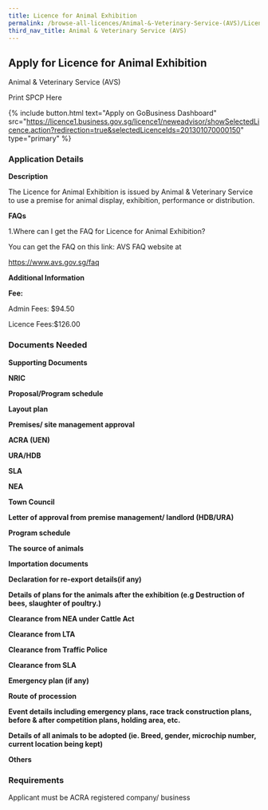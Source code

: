 ```yaml
---
title: Licence for Animal Exhibition
permalink: /browse-all-licences/Animal-&-Veterinary-Service-(AVS)/Licence-for-Animal-Exhibition
third_nav_title: Animal & Veterinary Service (AVS)
---
```


## Apply for Licence for Animal Exhibition

Animal & Veterinary Service (AVS)

Print SPCP Here


{% include button.html text="Apply on GoBusiness Dashboard" src="https://licence1.business.gov.sg/licence1/neweadvisor/showSelectedLicence.action?redirection=true&selectedLicenceIds=201301070000150" type="primary" %}

### Application Details

<p><strong>Description</strong></p>
<p>The Licence for Animal Exhibition is issued by Animal &amp; Veterinary Service to use a premise for animal display, exhibition, performance or distribution.</p>
<p><strong>FAQs</strong></p>
<p>1.Where can I get the FAQ for Licence for Animal Exhibition?</p>
<p>You can get the FAQ on this link: AVS FAQ website at</p>
<p><a href="https://www.avs.gov.sg/faq">https://www.avs.gov.sg/faq</a></p>

**Additional Information**

<p><strong>Fee:</strong></p>
<p>Admin Fees: $94.50</p>
<p>Licence Fees:$126.00</p>

### Documents Needed

<p><strong>Supporting Documents</strong></p>
<p><strong>NRIC</strong></p>
<p><strong>Proposal/Program schedule</strong></p>
<p><strong>Layout plan</strong></p>
<p><strong>Premises/ site management approval</strong></p>
<p><strong>ACRA (UEN)</strong></p>
<p><strong>URA/HDB</strong></p>
<p><strong>SLA</strong></p>
<p><strong>NEA</strong></p>
<p><strong>Town Council</strong></p>
<p><strong>Letter of approval from premise management/ landlord (HDB/URA)</strong></p>
<p><strong>Program schedule</strong></p>
<p><strong>The source of animals</strong></p>
<p><strong>Importation documents</strong></p>
<p><strong>Declaration for re-export details(if any)</strong></p>
<p><strong>Details of plans for the animals after the exhibition (e.g Destruction of bees, slaughter of poultry.)</strong></p>
<p><strong>Clearance from NEA under Cattle Act</strong></p>
<p><strong>Clearance from LTA</strong></p>
<p><strong>Clearance from Traffic Police</strong></p>
<p><strong>Clearance from SLA</strong></p>
<p><strong>Emergency plan (if any)</strong></p>
<p><strong>Route of procession</strong></p>
<p><strong>Event details including emergency plans, race track construction plans, before & after competition plans, holding area, etc.</strong></p>
<p><strong>Details of all animals to be adopted (ie. Breed, gender, microchip number, current location being kept)</strong></p>
<p><strong>Others</strong></p>

### Requirements

Applicant must be ACRA registered company/ business

